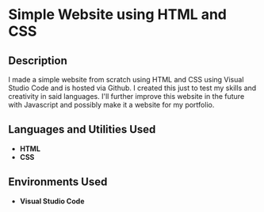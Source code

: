<h1>Simple Website using HTML and CSS</h1>

<h2>Description</h2>
I made a simple website from scratch using HTML and CSS using Visual Studio Code and is hosted via Github. I created this just to test my skills and creativity in said languages. I'll further improve this website in the future with Javascript and possibly make it a website for my portfolio. 
<br />


<h2>Languages and Utilities Used</h2>

- <b>HTML</b> 
- <b>CSS</b> 

<h2>Environments Used </h2>

- <b>Visual Studio Code</b>
